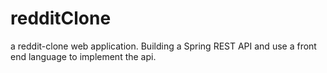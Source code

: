 # redditClone
a reddit-clone web application. 
Building a Spring REST API and use a front end language to implement the api.
